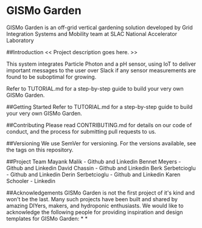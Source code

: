 # GISMo Garden
GISMo Garden is an off-grid vertical gardening solution developed by Grid Integration Systems and Mobility team at SLAC National Accelerator Laboratory

##Introduction
<< Project description goes here. >>

This system integrates Particle Photon and a pH sensor, using IoT to deliver important messages to the user over Slack if any sensor measurements are found to be suboptimal for growing.

Refer to TUTORIAL.md for a step-by-step guide to build your very own GISMo Garden.

##Getting Started
Refer to TUTORIAL.md for a step-by-step guide to build your very own GISMo Garden.

##Contributing
Please read CONTRIBUTING.md for details on our code of conduct, and the process for submitting pull requests to us.

##Versioning
We use SemVer for versioning. For the versions available, see the tags on this repository.

##Project Team
Mayank Malik - Github and Linkedin
Bennet Meyers - Github and Linkedin
David Chassin - Github and Linkedin
Berk Serbetcioglu - Github and Linkedin
Derin Serbetcioglu - Github and Linkedin
Karen Schooler - Linkedin

##Acknowledgements
GISMo Garden is not the first project of it's kind and won't be the last. Many such projects have been built and shared by amazing DIYers, makers, and hydroponic enthusiasts. We would like to acknowledge the following people for providing inspiration and design templates for GISMo Garden:
*
*
